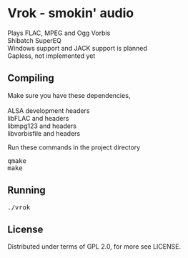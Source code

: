 Vrok - smokin' audio
======================

Plays FLAC, MPEG and Ogg Vorbis<br>
Shibatch SuperEQ<br>
Windows support and JACK support is planned<br>
Gapless, not implemented yet<br>

Compiling
---------

Make sure you have these dependencies,<br>
<br>
ALSA development headers<br>
libFLAC and headers<br>
libmpg123 and headers<br>
libvorbisfile and headers<br>

Run these commands in the project directory

<pre>
qmake
make
</pre>

Running
-------
<pre>
./vrok
</pre>

License
-------

Distributed under terms of GPL 2.0, for more see LICENSE.
